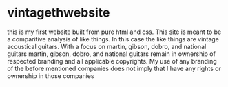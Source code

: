 # vintagethwebsite
this is my first website built from pure html and css. This site is meant to be  a comparitive analysis of like things.
In this case the like things are vintage acoustical guitars. With a focus on martin, gibson, dobro, and national guitars
martin, gibson, dobro, and national guitars remain in ownership of respected branding and all applicable copyrights.
My use of any branding of the before mentioned companies does not imply that I have any rights or ownership in those companies
